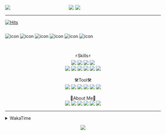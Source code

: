 
  
<p align="center">
<img src="https://capsule-render.vercel.app/api?type=Waving&color=timeGradient&height=300&section=header&text=Backend%20Developer&fontSize=90&fontAlignY=30&desc=It's%20My%20World!&descSize=40"/>

<img src="http://mazassumnida.wtf/api/v2/generate_badge?boj=keinetwork" style="float: left;  width: 40%; max-height=100%;"/>
<img src="https://github-readme-stats.vercel.app/api?username=keinetwork&hide=stars&count_private=true&show_icons=true&theme=radical&bg_color=DEG,7F7FD5,86A8E7,91eae4&title_color=fff&text_color=fff" style="float: right;  width: 55%; max-height=100%;"/>
</p>

<!--![Top Langs](https://github-readme-stats.vercel.app/api/top-langs/?username=keinetwork)-->
<!--![김영석's wakatime stats](https://github-readme-stats.vercel.app/api/wakatime?username=keinetwork)-->
---
[![Hits](https://hits.seeyoufarm.com/api/count/incr/badge.svg?url=https%3A%2F%2Fgithub.com%2Fkeinetwork%2Fkeinetwork&count_bg=%2379C83D&title_bg=%23555555&icon=&icon_color=%23E7E7E7&title=hits&edge_flat=false)](https://hits.seeyoufarm.com)

<div style="display: flex; align-items: flex-start;">
<p align="center">
<img src="https://techstack-generator.vercel.app/java-icon.svg" alt="icon" width="65" height="65" />
<img src="https://techstack-generator.vercel.app/js-icon.svg" alt="icon" width="65" height="65" />
<img src="https://techstack-generator.vercel.app/github-icon.svg" alt="icon" width="65" height="65" />
<img src="https://techstack-generator.vercel.app/mysql-icon.svg" alt="icon" width="65" height="65" />
<img src="https://techstack-generator.vercel.app/python-icon.svg" alt="icon" width="65" height="65" />
<img src="https://techstack-generator.vercel.app/prettier-icon.svg" alt="icon" width="65" height="65" />
</p>
</div>

<p align="center">
<br>⚡Skills⚡<br>
<img src="https://img.shields.io/badge/Java-007396?style=flat-square&logo=Java&logoColor=white" />
<img src="https://img.shields.io/badge/Spring-6DB33F?style=flat-square&logo=Spring&logoColor=white" />
<img src="https://img.shields.io/badge/Spring Boot-6DB33F?style=flat-square&logo=SpringBoot&logoColor=white" />
<img src="https://img.shields.io/badge/Python-3776AB?style=flat-square&logo=Python&logoColor=white" /><br>
<img src="https://img.shields.io/badge/Mysql-4479A1?style=flat-square&logo=Mysql&logoColor=white" />
<img src="https://img.shields.io/badge/MariaDB-003545?style=flat-square&logo=MariaDB&logoColor=white" />
<img src="https://img.shields.io/badge/Oracle-F80000?style=flat-square&logo=Oracle&logoColor=white" />
<img src="https://img.shields.io/badge/HTML5-E34F26?style=flat-square&logo=HTML5&logoColor=white" />
<img src="https://img.shields.io/badge/CSS3-1572B6?style=flat-square&logo=CSS3&logoColor=white" />
<img src="https://img.shields.io/badge/Javascript-F7DF1E?style=flat-square&logo=Javascript&logoColor=black" />
<br><br>🛠️Tool🛠️ <br>
<img src="https://img.shields.io/badge/Git-F05032?style=flat-square&logo=Git&logoColor=white" />
<img src="https://img.shields.io/badge/Github-181717?style=flat-square&logo=Github&logoColor=white" />
<img src="https://img.shields.io/badge/Eclipse-2C2255?style=flat-square&logo=Eclipse&logoColor=white" />
<img src="https://img.shields.io/badge/IntelliJ IDEA-000000?style=flat-square&logo=IntelliJIDEA&logoColor=white" />
<img src="https://img.shields.io/badge/Visual Studio Code-007ACC?style=flat-square&logo=VisualStudioCode&logoColor=white" />
<img src="https://img.shields.io/badge/Slack-4A154B?style=flat-square&logo=Slack&logoColor=white" />
<br><br>🥳About Me🥳<br>
<img src="https://img.shields.io/badge/Gmail-EA4335?style=flat-square&logo=Gmail&logoColor=white" />
<img src="https://img.shields.io/badge/KakaoTalk-FFCD00?style=flat-square&logo=KakaoTalk&logoColor=white" />
<img src="https://img.shields.io/badge/Telegram-26A5E4?style=flat-square&logo=Telegram&logoColor=white" />
<img src="https://img.shields.io/badge/Velog-20C997?style=flat-square&logo=Velog&logoColor=white" />
<img src="https://img.shields.io/badge/Notion-000000?style=flat-square&logo=Notion&logoColor=white" />
<img src="https://img.shields.io/badge/Instagram-E4405F?style=flat-square&logo=Instagram&logoColor=white" />
</p>

---

<details>
<summary>WakaTime</summary>
<div markdown="1">

<!--START_SECTION:waka-->
![Code Time](http://img.shields.io/badge/Code%20Time-24%20hrs%2030%20mins-blue)

![Profile Views](http://img.shields.io/badge/Profile%20Views-82-blue)

**저는 아침형 인간이에요. 🐤** 

```text
🌞 아침         67 commits     █████░░░░░░░░░░░░░░░░░░░░   22.79% 
🌆 낮　         109 commits    █████████░░░░░░░░░░░░░░░░   37.07% 
🌃 저녁         107 commits    █████████░░░░░░░░░░░░░░░░   36.39% 
🌙 밤　         11 commits     █░░░░░░░░░░░░░░░░░░░░░░░░   3.74%

```
📅 **제가 가장 생산적인 날은 화요일이에요.** 

```text
월요일          42 commits     ███░░░░░░░░░░░░░░░░░░░░░░   14.29% 
화요일          58 commits     █████░░░░░░░░░░░░░░░░░░░░   19.73% 
수요일          57 commits     ████░░░░░░░░░░░░░░░░░░░░░   19.39% 
목요일          37 commits     ███░░░░░░░░░░░░░░░░░░░░░░   12.59% 
금요일          49 commits     ████░░░░░░░░░░░░░░░░░░░░░   16.67% 
토요일          18 commits     █░░░░░░░░░░░░░░░░░░░░░░░░   6.12% 
일요일          33 commits     ██░░░░░░░░░░░░░░░░░░░░░░░   11.22%

```


📊 **저는 이번주를 이렇게 시간을 보냈어요.** 

```text
⌚︎ Timezone: Asia/Seoul

💬 프로그래밍 언어들: 
Java                     19 hrs 32 mins      ████████████████████████░   95.89% 
Properties               22 mins             ░░░░░░░░░░░░░░░░░░░░░░░░░   1.83% 
Other                    14 mins             ░░░░░░░░░░░░░░░░░░░░░░░░░   1.17% 
XML                      13 mins             ░░░░░░░░░░░░░░░░░░░░░░░░░   1.11%

🔥 에디터들: 
IntelliJ                 15 hrs 29 mins      ███████████████████░░░░░░   76.01% 
Eclipse                  4 hrs 53 mins       ██████░░░░░░░░░░░░░░░░░░░   23.99%

🐱‍💻 프로젝트들: 
TIL                      15 hrs 28 mins      ███████████████████░░░░░░   75.92% 
SpringProject            1 hr 26 mins        █░░░░░░░░░░░░░░░░░░░░░░░░   7.11% 
Chapter02                1 hr 16 mins        █░░░░░░░░░░░░░░░░░░░░░░░░   6.27% 
board-spring-boot-starter58 mins             █░░░░░░░░░░░░░░░░░░░░░░░░   4.76% 
IBATISProject            32 mins             ░░░░░░░░░░░░░░░░░░░░░░░░░   2.67%

💻 운영 체제들: 
Windows                  20 hrs 22 mins      █████████████████████████   100.0%

```

**저는 주로 Java 언어를 사용해요.** 

```text
Java                     3 repos             █████████████████████████   100.0%

```


**타임라인**

![Chart not found](https://raw.githubusercontent.com/keinetwork/keinetwork/main/charts/bar_graph.png) 


 Last Updated on 01/07/2022 10:10:18 UTC
<!--END_SECTION:waka-->
</div>
</details>
<p align="center">
<img src="https://capsule-render.vercel.app/api?section=footer&type=waving&color=timeGradient" />
</p>
